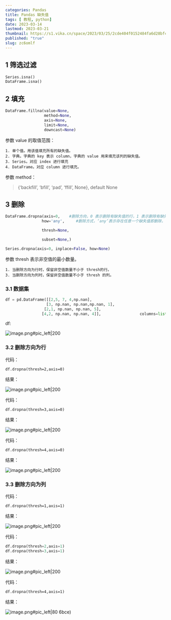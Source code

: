 ```yaml
---
categories: Pandas
title: Pandas 缺失值
tags: [ 教程, python]
date: 2023-03-14
lastmod: 2023-03-21 
thumbnail: https://s1.vika.cn/space/2023/03/25/2cde404f0152484fa6d28bfc6bfaeab0?attname=QJ6272362943.jpg
published: "true"
slug: zc6omlf
---
```



## 1 筛选过滤  

```python
Series.isna()
DataFrame.isna()
```  

## 2 填充  

```python
DataFrame.fillna(value=None,
                 method=None,
                 axis=None,
                 limit=None,
                 downcast=None)
```  

参数 value 的取值范围： 

	1. 单个值。用该值填充所有的缺失值。
	2. 字典。字典的 key 表示 column，字典的 value 用来填充该列的缺失值。
	3. Series。对应 index 进行填充
	4. DataFrame。对应 column 进行填充。  

参数 method：
>{‘backfill’, ‘bfill’, ‘pad’, ‘ffill’, None}, default None  

## 3 删除  

```python
DataFrame.dropna(axis=0,    #删除方向，0 表示删除有缺失值的行，1 表示删除有缺失值的列
                how='any',     #删除方式，‘any’表示存在任意一个缺失值即删除，‘all’表示该行/列所有值都缺失时才删除,

                thresh=None,    

                subset=None,)

Series.dropna(axis=0, inplace=False, how=None)
```  

参数 thresh 表示非空值的最小数量。


	1. 当删除方向为行时，保留非空值数量不小于 thresh的行。
	3. 当删除方向为列时，保留非空值数量不小于 thresh 的列。  

### 3.1 数据集  

```python
df = pd.DataFrame([[2,5, 7, 4,np.nan],
                  [3, np.nan, np.nan,np.nan, 1],
                 [2,1, np.nan, np.nan, 5],
                [4,2, np.nan, np.nan, 4]],                 columns=list('ABCDE'))  
```  

df:

![image.png#pic_left|200](https://s1.vika.cn/space/2023/03/14/d35251b19dba48e599d506b863278222)  

### 3.2 删除方向为行

代码：  

`df.dropna(thresh=2,axis=0)`  

结果：

![image.png#pic_left|200](https://s1.vika.cn/space/2023/03/14/7601cd2bc67f40aa98da95901759a6da)

代码：  

`df.dropna(thresh=3,axis=0)`  

结果：

![image.png#pic_left|200](https://s1.vika.cn/space/2023/03/14/acfb3cd8bf23403a9336f526905da31f)

代码：  

`df.dropna(thresh=4,axis=0)`  

结果：

![image.png#pic_left|200](https://s1.vika.cn/space/2023/03/14/59df39693c57433fb34d20564fb9a7ec)

### 3.3 删除方向为列  

代码：  

`df.dropna(thresh=1,axis=1)`  

结果：

![image.png#pic_left|200](https://s1.vika.cn/space/2023/03/14/625ef71dfa7c460db17a6cd8c286dffb)

代码：  

```python
df.dropna(thresh=2,axis=1)
df.dropna(thresh=3,axis=1)
```  

结果：

![image.png#pic_left|200](https://s1.vika.cn/space/2023/03/14/ee9c1ec2d623447e8da4450e907a39ad)

代码：  

`df.dropna(thresh=4,axis=1)`  

结果：

![image.png#pic_left|80](https://s1.vika.cn/space/2023/03/14/94d2fa9ee64c4685b43f7664ac946bce)
6bce)
